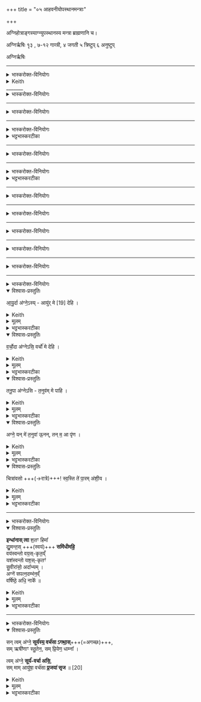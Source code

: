 +++
title = "०५ आहवनीयोपस्थानमन्त्राः"

+++


अग्निहोत्राङ्गस्याग्न्युपस्थानस्य मन्त्रा ब्राह्मणानि च।  

अग्निर्ऋषिः १ृ३ , ७-१२ गाय्त्री,
४ जगती
५ त्रिष्टुप्
६ अनुष्टुप्

अग्निर्ऋषिः

_______
<details><summary>भास्करोक्त-विनियोगः</summary>

अग्न्युपस्थानकाण्डं अग्न्यार्षम् ॥
1आहवनीयमुपतिष्ठते - उपप्रयन्त इति षड्भिः । 'षड्भिरुत्तराभिरुपतिष्ठते' इत्यादि ब्राह्मणम् । प्रथमा गायत्री ॥

</details>



<details><summary>Keith</summary>

The Reverence of the Fire
</details>

<div class="js_include" url="/vedAH_Rk/shAkalam/saMhitA/vishvAsa-prastutiH/01/074/01_upaprayanto_adhvaraM.md"  newLevelForH1="5" includeTitle="false"> </div>  

<div class="js_include" url="/vedAH_Rk/shAkalam/saMhitA/sarvASh_TIkAH/01/074/01_upaprayanto_adhvaraM.md"  newLevelForH1="5" includeTitle="false"> </div>  
_______
<details><summary>भास्करोक्त-विनियोगः</summary>

2द्वितीया - अस्य प्रत्नामिति गायत्री ॥ 
</details>

<div class="js_include" url="/vedAH_Rk/shAkalam/saMhitA/vishvAsa-prastutiH/09/054/01_asya_pratnAmanu.md"  newLevelForH1="5" includeTitle="false"> </div>  

<div class="js_include" url="/vedAH_Rk/shAkalam/saMhitA/sarvASh_TIkAH/09/054/01_asya_pratnAmanu.md"  newLevelForH1="5" includeTitle="false"> </div>

_______
<details><summary>भास्करोक्त-विनियोगः</summary>

3तृतीया - अग्निरिति गायत्री ॥ 
</details>

<div class="js_include" url="/vedAH_Rk/shAkalam/saMhitA/vishvAsa-prastutiH/08/044/16_agnirmUrdhA_divaH.md"  newLevelForH1="5" includeTitle="false"> </div>  

<div class="js_include" url="/vedAH_Rk/shAkalam/saMhitA/sarvASh_TIkAH/08/044/16_agnirmUrdhA_divaH.md"  newLevelForH1="5" includeTitle="false"> </div>  

_______
<details><summary>भास्करोक्त-विनियोगः</summary>

4चतुर्थी - अयमिहेति जगती ॥ 
</details>

<div class="js_include" url="/vedAH_Rk/shAkalam/saMhitA/vishvAsa-prastutiH/04/007/01_ayamiha_prathamo.md"  newLevelForH1="5" includeTitle="false"> </div>  

<div class="js_include" url="/vedAH_Rk/shAkalam/saMhitA/sarvASh_TIkAH/04/007/01_ayamiha_prathamo.md"  newLevelForH1="5" includeTitle="false"> </div>  

<div class="js_include" url="/vedAH_Rk/shAkalam/saMhitA/vishvAsa-prastutiH/06/060/13_ubhA_vAmindrAgnI.md"  newLevelForH1="5" includeTitle="false"> </div>  


<div class="js_include" url="/vedAH_Rk/shAkalam/saMhitA/sarvASh_TIkAH/06/060/13_ubhA_vAmindrAgnI.md"  newLevelForH1="5" includeTitle="false"> </div>  

<details><summary>भट्टभास्करटीका</summary>

5उभा वामिति पञ्चमी - प्रथमे प्रश्ने पठिता व्याख्याता च ॥
</details>

_______
<details><summary>भास्करोक्त-विनियोगः</summary>

6अथ षष्ठी - अयं त इत्यनुष्टुप् ॥ 
</details>

<div class="js_include" url="/vedAH_yajuH/taittirIyam/brAhmaNam/Rk/vishvAsa-prastutiH/2/5/8/19_ayante_yonir.md"  newLevelForH1="5" includeTitle="false"> </div>  

<div class="js_include" url="/vedAH_yajuH/taittirIyam/brAhmaNam/Rk/sarvASh_TIkAH/2/5/8/19_ayante_yonir.md"  newLevelForH1="5" includeTitle="false"> </div>  

_______
<details><summary>भास्करोक्त-विनियोगः</summary>

सप्तमी - 
</details>


<div class="js_include" url="/vedAH_Rk/shAkalam/saMhitA/vishvAsa-prastutiH/09/066/19_agna_AyUMShi.md"  newLevelForH1="5" includeTitle="false"> </div>  

<div class="js_include" url="/vedAH_Rk/shAkalam/saMhitA/sarvASh_TIkAH/09/066/19_agna_AyUMShi.md"  newLevelForH1="5" includeTitle="false"> </div>  



<details><summary>भट्टभास्करटीका</summary>

7अथ सप्तम्याद्याष्षडपि गायत्र्यः व्याख्याताश्च 'त्वमग्ने रुद्रः' इत्यत्र ।

</details>

_______
<details><summary>भास्करोक्त-विनियोगः</summary>

8अष्टमी - 
</details>



<div class="js_include" url="/vedAH_Rk/shAkalam/saMhitA/vishvAsa-prastutiH/09/066/21_agne_pavasva.md"  newLevelForH1="5" includeTitle="plain" title="विश्वास-प्रस्तुतिः"> </div>  

<div class="js_include" url="/vedAH_Rk/shAkalam/saMhitA/sarvASh_TIkAH/09/066/21_agne_pavasva.md"  newLevelForH1="5" includeTitle="false"> </div>

_______
<details><summary>भास्करोक्त-विनियोगः</summary>

9नवमी - 
</details>
<div class="js_include" url="/vedAH_Rk/shAkalam/saMhitA/vishvAsa-prastutiH/05/026/01_agne_pAvaka.md"  newLevelForH1="5" includeTitle="plain" title="विश्वास-प्रस्तुतिः"> </div>  

<div class="js_include" url="/vedAH_Rk/shAkalam/saMhitA/sarvASh_TIkAH/05/026/01_agne_pAvaka.md"  newLevelForH1="5" includeTitle="false"> </div>  

_______
<details><summary>भास्करोक्त-विनियोगः</summary>

10दशमी - 
</details>

<div class="js_include" url="/vedAH_yajuH/taittirIyam/saMhitA/Rk/vishvAsa-prastutiH/1/3_agniShToma-pashv-Adi/14_kAmyeShTiyAjyApuronuvAkyAH/agne_naH.md"  newLevelForH1="5" includeTitle="false"> </div>  

<div class="js_include" url="/vedAH_yajuH/taittirIyam/saMhitA/Rk/sarvASh_TIkAH/1/3_agniShToma-pashv-Adi/14_kAmyeShTiyAjyApuronuvAkyAH/agne_naH.md"  newLevelForH1="5" includeTitle="false"> </div>  

_______
<details><summary>भास्करोक्त-विनियोगः</summary>

11एकादशी - 
</details>


<div class="js_include" url="/vedAH_Rk/shAkalam/saMhitA/vishvAsa-prastutiH/08/044/21_agniH_shuchivratatamaH.md"  newLevelForH1="5" includeTitle="plain" title="विश्वास-प्रस्तुतिः"> </div>  

<div class="js_include" url="/vedAH_Rk/shAkalam/saMhitA/sarvASh_TIkAH/08/044/21_agniH_shuchivratatamaH.md"  newLevelForH1="5" includeTitle="false"> </div>  


_______
<details><summary>भास्करोक्त-विनियोगः</summary>

12द्वादशी - 
</details>

<div class="js_include" url="/vedAH_Rk/shAkalam/saMhitA/vishvAsa-prastutiH/08/044/17_udagne_shuchayastava.md"  newLevelForH1="5" includeTitle="plain" title="विश्वास-प्रस्तुतिः"> </div>  

<div class="js_include" url="/vedAH_Rk/shAkalam/saMhitA/sarvASh_TIkAH/08/044/17_udagne_shuchayastava.md"  newLevelForH1="5" includeTitle="false"> </div>  

_______
<details><summary>भास्करोक्त-विनियोगः</summary>

13तत्राहवनीयमेवोपतिष्ठते - आयुर्दा इति ॥ 
</details>



<details open><summary>विश्वास-प्रस्तुतिः</summary>

आ॒यु॒र्दा अ॑ग्ने॒ऽस्य् - आयु॑र् मे [19]  देहि ।
</details>

<details><summary>Keith</summary>

Thou art giver of life, O Agni; give me life [3]. 
</details>


<details><summary>मूलम्</summary>

आ॒यु॒र्दा अ॑ग्ने॒ऽस्यायु॑र्मे [19]  देहि ।
</details>

<details><summary>भट्टभास्करटीका</summary>

हे अग्ने त्वमायुर्दाः आयुषोन्नस्य जीवितस्य वा दातासि तस्मादायुर्मे देहि । एरवमुत्तरत्रापि द्रष्टव्यम् ।
</details>

<details open><summary>विश्वास-प्रस्तुतिः</summary>

व॒र्चो॒दा अ॑ग्नेऽसि॒ वर्चो॑ मे देहि ।
</details>

<details><summary>Keith</summary>

Thou art giver of radiance, O Agni; give me radiance. 
</details>

<details><summary>मूलम्</summary>

व॒र्चो॒दा अ॑ग्नेऽसि॒ वर्चो॑ मे देहि ।
</details>

<details><summary>भट्टभास्करटीका</summary>

वर्चो बलं दीप्तिर्वा ।
</details>

<details open><summary>विश्वास-प्रस्तुतिः</summary>

तनू॒पा अ॑ग्नेऽसि - त॒नुव॑म् मे पाहि ।
</details>

<details><summary>Keith</summary>

Thou art guardian of the body, O Agni; guard my body.
</details>


<details><summary>मूलम्</summary>

तनू॒पा अ॑ग्नेऽसि त॒नुव॑म्मे पाहि ।
</details>

<details><summary>भट्टभास्करटीका</summary>

तनूनां शरीराणां पाता तनूपाः । सर्वत्र 'आतो मनिन्' इति विच् ।
</details>

<details open><summary>विश्वास-प्रस्तुतिः</summary>

अग्ने॒ यन् मे॑ त॒नुवा॑ ऊ॒नन्, तन् म॒ आ पृ॑ण ।
</details>

<details><summary>Keith</summary>

O Agni, whatever is deficient in my body, do thou make that good for me.
</details>


<details><summary>मूलम्</summary>

अग्ने॒ यन्मे॑ त॒नुवा॑ ऊ॒नन्तन्म॒ आ पृ॑ण ।
</details>

<details><summary>भट्टभास्करटीका</summary>

हे अग्ने ऊनं विकलीभूतं छिन्नं भिन्नं ॥ यन्मे तनुवाः तन्वा ऊनं तन्मे त्वां भजमानस्य आपृण आपूरय । यद्वा - यन्मे तन्वाः तनुस्थानीयानां प्रजानां पशूनां ऊनं तदापूरय । पृण प्रीणने अत्रापूरणे वर्तते । तन्वादीनां छन्दसि बहुलम्' इत्युवङादेशः ॥
</details>

<details open><summary>विश्वास-प्रस्तुतिः</summary>

चित्रा॑वसो +++(→रात्रे)+++! स्व॒स्ति ते॑ पा॒रम् अ॑शी॒य ।
</details>

<details><summary>Keith</summary>

O thou of various splendour, in safety may I reach the end of thee.
</details>

<details><summary>मूलम्</summary>

चित्रा॑वसो स्व॒स्ति ते॑ पा॒रम॑शी॒य ।
</details>

<details><summary>भट्टभास्करटीका</summary>

14रात्रिमुपतिष्ठते - चित्रावसो इति ॥ चित्राः नानारूःपाः चायनीया वा । वसवो वसून्यावसनानि वस्तारो वा यस्यां सा चित्रावसुः रात्रिः । सांहितिकं दीर्घत्वम् । त्वयि वसन्ति सर्वेपि सुखेन अतोहम्पि ते तव पारं समाप्तिं व्युष्टिं स्वस्ति अविनाशेन सुखेन अशीय प्राप्नुयां त्वत्प्रमोदेन । अश्नोतेर्लिङि शपो लुक् ॥
</details>

___________
<details><summary>भास्करोक्त-विनियोगः</summary>

15आहवनीये समिधमादधाति - इन्धाना इति सप्तपदया शक्वर्या ॥
</details>

<details open><summary>विश्वास-प्रस्तुतिः</summary>

**इन्धा॑नास् त्वा** श॒तꣳ हिमा᳚  
द्यु॒मन्त॒स् +++(स्वयं)+++ **समि॑धीमहि॒**  
वय॑स्वन्तो वय॒स्-कृत॒य्ँ  
यश॑स्वन्तो यश॒स्-कृतꣳ॑  
सु॒वीरा॑सो॒ अदा᳚भ्यम् ।  
अग्ने॑ सपत्न॒दम्भ॑न॒व्ँ  
वर्षि॑ष्ठे॒ अधि॒ नाके᳚ ॥
</details>

<details><summary>Keith</summary>

Kindling thee may we kindle thee  
for a hundred winters in radiance,  
strong the giver of strength,  
famous the giver of fame,  
with good heroes, the undeceived,  
O Agni, the deceiver of foes  
in the highest firmament.
</details>

<details><summary>मूलम्</summary>

इन्धा॑नास्त्वा श॒तꣳ हिमा᳚ द्यु॒मन्त॒स्समि॑धीमहि॒ वय॑स्वन्तो वय॒स्कृत॒य्ँयश॑स्वन्तो यश॒स्कृतꣳ॑ सु॒वीरा॑सो॒ अदा᳚भ्यम् । अग्ने॑ सपत्न॒दम्भ॑नँ॒व्वर्‌षि॑ष्ठे॒ अधि॒ नाके᳚ ॥
</details>

<details><summary>भट्टभास्करटीका</summary>

हे अग्ने इन्धानाः ज्वलन्तः । 'विभाषा वेण्विन्धानयोः' इत्याद्युदात्तत्वम् । **शतं हिमाः** संवत्सरान् हेमन्तान्वा । **हिमा** इति ऋतोस् स्त्रीलिङ्गत्वं वर्षा इति [इति वत्] । वर्षशतेन **शतं** हेमन्ता भवन्तीति वर्षमेवाशंसितम् । शिशिरे शीतेन हेमन्ते प्रजानां पीडनात् तेन लक्ष्यते संवत्सरः । यदा हिमशब्देन हेमन्तऋतुर् लक्ष्यते स च मत्वर्थीयाच्प्रत्ययान्तः स स्त्रियां वर्तते । **द्युमन्तः** दीप्तिमन्तः । 'ह्रस्वनुड्भ्याम्' इति मतुप उदात्तत्वम् । **समिधीमहि** सम्यक् दीपयामः **त्वाम् इन्धाना** वयमपि **द्युमन्तस् समिधीमहि** । पूर्ववच्छपो लुक्।

ततश्च त्वत्प्रसादाद्वयस्वन्तोन्नवन्तो वयमायुष्मन्तो वा; वयोनामायुषोंशः । वयस्कृतं वयस्कर्तारं संपूर्णवयसो दातारं त्वाम् । 'अतः कृकमि' इति सत्वम् । यशस्वन्तः सत्कीर्तिमन्तो वयं त्वत्समाराधनेन त्वां यशस्कृतम् । गतम् । सुवीरासः कल्याणपुत्रादिका वयम् । 'आज्जसेरसुक्' । 'वीरवीर्यौ च' इत्युत्तरपदाद्युदात्तत्वम् । अदाभ्यं अनुपहिंसितं बाधितुमशक्यं त्वां सपत्नदम्भनं सपत्नानां अनिष्टानां विनाशयितारं स्वयं केन चिदप्यदाभ्यम् । दभिः प्रकृत्यन्तरमस्तीत्याहुः । अतो ण्यत् ।

वर्षिष्ठे वृद्धतमे नाके सुखैकरूपे अस्मिन् स्थाने स्वर्गसदृशे अधि उपरि त्वामिन्धाना वयमीदृशा भूयास्मेति । प्रियस्थिरादिना वृद्धशब्दस्य वर्षादेशः ॥
</details>

_______
<details><summary>भास्करोक्त-विनियोगः</summary>

16पुनरुपतिष्ठते - सं त्वमग्न इति । 
</details>

<details open><summary>विश्वास-प्रस्तुतिः</summary>

सन् त्वम् अ॑ग्ने॒ **सूर्य॑स्य॒ वर्च॑सा ऽगथा॒स्**+++(=अगच्छः)+++,  
सम् ऋषी॑णाꣳ स्तु॒तेन॒, सम् प्रि॒येण॒ धाम्ना᳚ ।  


त्वम् अ॑ग्ने॒ **सूर्य॑-वर्चा असि॒**,  
सम् माम् आयु॑षा॒ वर्च॑सा **प्र॒जया॑ सृज** ॥ [20]  
</details>

<details><summary>Keith</summary>

Thou, O Agni, hast attained the radiance of the sun, the praises of the Rsis, thy beloved abode.  
Thou, O Agni, hast the radiance of the sun; grant me life, radiance, and offspring.
</details>


<details><summary>मूलम्</summary>

सन्त्वम॑ग्ने॒ सूर्य॑स्य॒ वर्च॑साऽगथा॒स्समृषी॑णाꣳ स्तु॒तेन॒ सम्प्रि॒येण॒ धाम्ना᳚ ।  
त्वम॑ग्ने॒ सूर्य॑वर्चा असि॒ सम्मामायु॑षा॒ वर्च॑सा प्र॒जया॑ सृज ॥ [20]  
</details>

<details><summary>भट्टभास्करटीका</summary>

इयं जगती वृद्धपदा ॥ हे **अग्ने** त्वं **सूर्यस्य वर्चसा** दीप्त्या **समगथाः** सङ्गच्छसे । छान्दसो लुङ्, 'समो गमृच्छि' इत्यात्मनेपदम् 'मन्त्रे घस' इति च्लेर्लुक्, 'वागमः' इति सिचः कित्त्वम् । ऋषीणां मन्त्रद्रष्टॄणां मन्त्राणां वा स्तुतेन स्तुत्या च समगथाः इत्येव । प्रियेण च धाम्ना स्थानेनाहवनीयेन समगथाः सम्पृक्तोसि । यस्मादेवं तस्मात् हे अग्ने त्वं सूर्यवर्चाः सूर्येण तुल्यतेजा असि । यद्वा - सूर्यस्य वर्चस्त्वमसि । स त्वं मां त्वाम्प्रपन्नमायुषा शतायुष्ट्वेन वर्चसा प्रजया च सत्पुत्रपौत्रादिपरम्परया संसृज सङ्गमय ॥

इति पञ्चमे अग्न्युपस्थानन्नाम पञ्चमोनुवाकः ॥  
</details>
